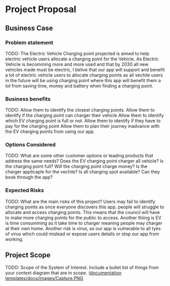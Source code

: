 # Project Proposal

## Business Case

### Problem statement
TODO: The Electric Vehicle Charging point projected is aimed to help electric vehicle users allocate a charging point for the Vehicle. As Electric Vehicle is becomming more and more used and that by 2030 all new vehicles made must be electric, I belive that our app will support and benefit a lot of electric vehicle users to allocate charging points as all vechile users in the future will be using charging point where this app will benefit them a lot from saving time, money and battery when finding a charging point.

### Business benefits
TODO: Allow them to identify the closest charging points.
      Allow them to idenitfy if the charging point can charger their vehicle
      Allow them to identify which EV charging point is full or not.
      Allow them to identify if they have to pay for the charging point
      Allow them to plan their journey inadvance with the EV charging points from using our app.
      
      

### Options Considered
TODO: What are some other customer options or leading products that address the same needs?
      Does the EV charging point charger all vehicle?
      Is the charging point full?
      Will the charging point charge money?
      Is the charger applicaple for the vechile?
      Is all charging spot available?
      Can they book through the app?
      

### Expected Risks
TODO: What are the main risks of this project?
Users may fail to identify charging points as once everyone discovers this app, people will struggle to allocate and access charging points. This means that the council will have to make more charging points for the public to access. Another thiing is EV is time consumming as it take time to charger meaning people may charger at their own home. Another risk is virus, as our app is vulnerable to all tyes of virus which could mislead or expose users details or stop our app from working.


## Project Scope
TODO: Scope of the System of Interest. Include a bullet list of things from your context diagram that are in scope.
([documentation templates/docs/images/Capture.PNG](https://raw.githubusercontent.com/y2-aidid/Electric-Vehicle-Charging-Points/main/documentation%20templates/docs/images/Capture.PNG?token=GHSAT0AAAAAACKHURWAQA6KX75B2YDX7PT6ZKSFKMA)
